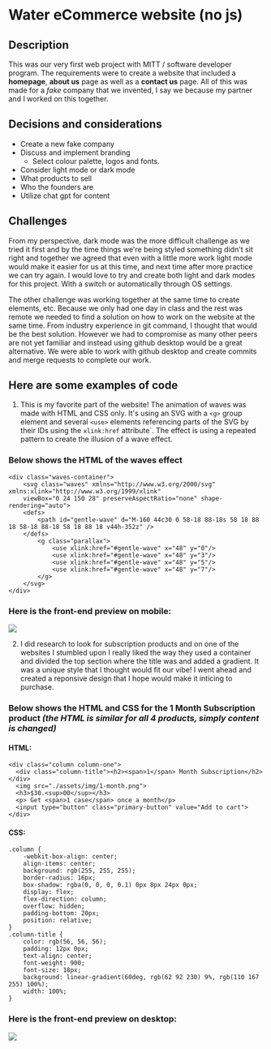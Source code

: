 # Water eCommerce website (no js)

## Description
This was our very first web project with MITT / software developer program.
The requirements were to create a website that included a **homepage**, **about us** page as well as a **contact us** page.
All of this was made for a _fake_ company that we invented, I say we because my partner and I worked on this together.

## Decisions and considerations
- Create a new fake company
- Discuss and implement branding
  - Select colour palette, logos and fonts.
- Consider light mode or dark mode
- What products to sell
- Who the founders are
- Utilize chat gpt for content

## Challenges
From my perspective, dark mode was the more difficult challenge as we tried it first and by the time things we're being styled
something didn't sit right and together we agreed that even with a little more work light mode would make it easier for us at 
this time, and next time after more practice we can try again. I would love to try and create both light and dark modes for this 
project. With a switch or automatically through OS settings.

The other challenge was working together at the same time to create elements, etc. Because we only had one day in class and the 
rest was remote we needed to find a solution on how to work on the website at the same time. From industry experience in git 
command, I thought that would be the best solution. However we had to compromise as many other peers are not yet familiar and
instead using github desktop would be a great alternative. We were able to work with github desktop and create commits and merge
requests to complete our work.

## Here are some examples of code
1. This is my favorite part of the website! The animation of waves was made with HTML and CSS only.
It's using an SVG with a `<g>` group element and several `<use>` elements referencing parts of the SVG by their IDs using the 
`xlink:href` attribute`. The effect is using a repeated pattern to create the illusion of a wave effect.
### Below shows the HTML of the waves effect
```
<div class="waves-container">
    <svg class="waves" xmlns="http://www.w3.org/2000/svg" xmlns:xlink="http://www.w3.org/1999/xlink"
    viewBox="0 24 150 28" preserveAspectRatio="none" shape-rendering="auto">
    <defs>
        <path id="gentle-wave" d="M-160 44c30 0 58-18 88-18s 58 18 88 18 58-18 88-18 58 18 88 18 v44h-352z" />
    </defs>
        <g class="parallax">
            <use xlink:href="#gentle-wave" x="48" y="0"/>
            <use xlink:href="#gentle-wave" x="48" y="3"/>
            <use xlink:href="#gentle-wave" x="48" y="5"/>
            <use xlink:href="#gentle-wave" x="48" y="7"/>
        </g>
    </svg>
</div>
```
### Here is the front-end preview on mobile:
![](https://github.com/mcguenette/water_demo_site/blob/main/2023-10-15%2018-45-27.gif)

2. I did research to look for subscription products and on one of the websites I stumbled upon I really liked the way they used a container
and divided the top section where the title was and added a gradient. It was a unique style that I thought would fit our vibe! I went ahead
and created a reponsive design that I hope would make it inticing to purchase.
### Below shows the HTML and CSS for the 1 Month Subscription product _(the HTML is similar for all 4 products, simply content is changed)_
#### HTML:
```
<div class="column column-one">
  <div class="column-title"><h2><span>1</span> Month Subscription</h2></div>
  <img src="./assets/img/1-month.png">
  <h3>$30.<sup>00</sup></h3>
  <p> Get <span>1 case</span> once a month</p>
  <input type="button" class="primary-button" value="Add to cart">
</div>
```
#### CSS:
```
.column {
    -webkit-box-align: center;
    align-items: center;
    background: rgb(255, 255, 255);
    border-radius: 16px;
    box-shadow: rgba(0, 0, 0, 0.1) 0px 8px 24px 0px;
    display: flex;
    flex-direction: column;
    overflow: hidden;
    padding-bottom: 20px;
    position: relative;
}
.column-title {
    color: rgb(56, 56, 56);
    padding: 12px 0px;
    text-align: center;
    font-weight: 900;
    font-size: 18px;
    background: linear-gradient(60deg, rgb(62 92 230) 9%, rgb(110 167 255) 100%);
    width: 100%;
}
```

### Here is the front-end preview on desktop:
![](https://github.com/mcguenette/water_demo_site/blob/main/subs_products.png)





